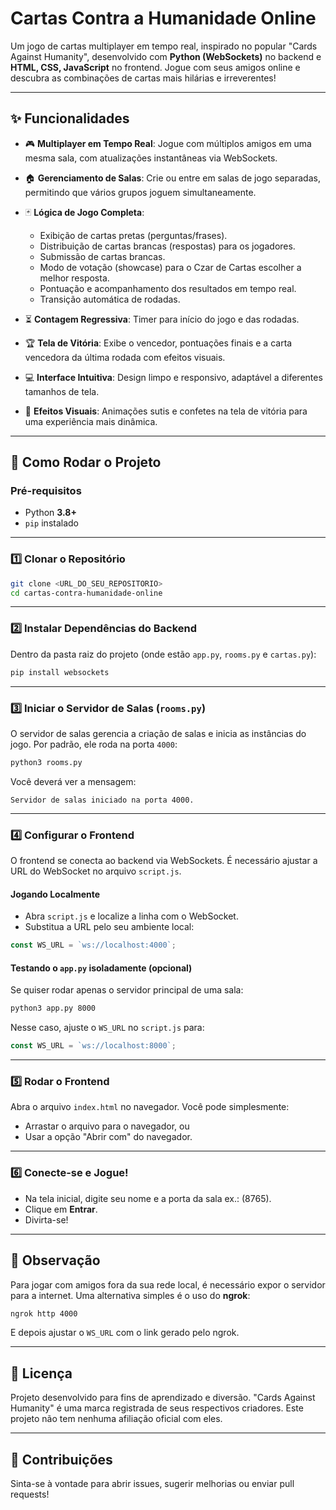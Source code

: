 # Cartas Contra a Humanidade Online

Um jogo de cartas multiplayer em tempo real, inspirado no popular "Cards Against Humanity", desenvolvido com **Python (WebSockets)** no backend e **HTML, CSS, JavaScript** no frontend. Jogue com seus amigos online e descubra as combinações de cartas mais hilárias e irreverentes!

---

## ✨ Funcionalidades

* 🎮 **Multiplayer em Tempo Real**: Jogue com múltiplos amigos em uma mesma sala, com atualizações instantâneas via WebSockets.
* 🏠 **Gerenciamento de Salas**: Crie ou entre em salas de jogo separadas, permitindo que vários grupos joguem simultaneamente.
* 🃏 **Lógica de Jogo Completa**:

  * Exibição de cartas pretas (perguntas/frases).
  * Distribuição de cartas brancas (respostas) para os jogadores.
  * Submissão de cartas brancas.
  * Modo de votação (showcase) para o Czar de Cartas escolher a melhor resposta.
  * Pontuação e acompanhamento dos resultados em tempo real.
  * Transição automática de rodadas.
* ⏳ **Contagem Regressiva**: Timer para início do jogo e das rodadas.
* 🏆 **Tela de Vitória**: Exibe o vencedor, pontuações finais e a carta vencedora da última rodada com efeitos visuais.
* 💻 **Interface Intuitiva**: Design limpo e responsivo, adaptável a diferentes tamanhos de tela.
* 🎉 **Efeitos Visuais**: Animações sutis e confetes na tela de vitória para uma experiência mais dinâmica.

---

## 🚀 Como Rodar o Projeto

### Pré-requisitos

* Python **3.8+**
* `pip` instalado

---

### 1️⃣ Clonar o Repositório

```bash
git clone <URL_DO_SEU_REPOSITORIO>
cd cartas-contra-humanidade-online
```

---

### 2️⃣ Instalar Dependências do Backend

Dentro da pasta raiz do projeto (onde estão `app.py`, `rooms.py` e `cartas.py`):

```bash
pip install websockets
```

---

### 3️⃣ Iniciar o Servidor de Salas (`rooms.py`)

O servidor de salas gerencia a criação de salas e inicia as instâncias do jogo. Por padrão, ele roda na porta `4000`:

```bash
python3 rooms.py
```

Você deverá ver a mensagem:

```
Servidor de salas iniciado na porta 4000.
```

---

### 4️⃣ Configurar o Frontend

O frontend se conecta ao backend via WebSockets. É necessário ajustar a URL do WebSocket no arquivo `script.js`.

#### Jogando Localmente

* Abra `script.js` e localize a linha com o WebSocket.
* Substitua a URL pelo seu ambiente local:

```javascript
const WS_URL = `ws://localhost:4000`;
```

#### Testando o `app.py` isoladamente (opcional)

Se quiser rodar apenas o servidor principal de uma sala:

```bash
python3 app.py 8000
```

Nesse caso, ajuste o `WS_URL` no `script.js` para:

```javascript
const WS_URL = `ws://localhost:8000`;
```

---

### 5️⃣ Rodar o Frontend

Abra o arquivo `index.html` no navegador. Você pode simplesmente:

* Arrastar o arquivo para o navegador, ou
* Usar a opção "Abrir com" do navegador.

---

### 6️⃣ Conecte-se e Jogue!

* Na tela inicial, digite seu nome e a porta da sala ex.: (8765).
* Clique em **Entrar**.
* Divirta-se!

---

## 📌 Observação

Para jogar com amigos fora da sua rede local, é necessário expor o servidor para a internet. Uma alternativa simples é o uso do **ngrok**:

```bash
ngrok http 4000
```

E depois ajustar o `WS_URL` com o link gerado pelo ngrok.

---

## 📄 Licença

Projeto desenvolvido para fins de aprendizado e diversão. "Cards Against Humanity" é uma marca registrada de seus respectivos criadores. Este projeto não tem nenhuma afiliação oficial com eles.

---

## 🤝 Contribuições

Sinta-se à vontade para abrir issues, sugerir melhorias ou enviar pull requests!
